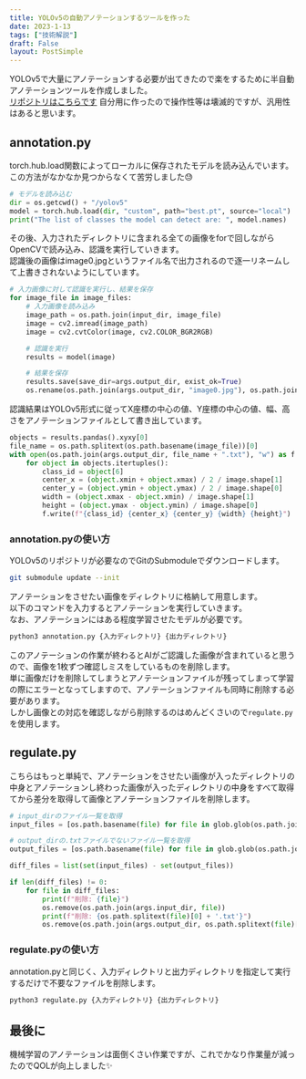 ```yaml
---
title: YOLOv5の自動アノテーションするツールを作った
date: 2023-1-13
tags: ["技術解説"]
draft: False
layout: PostSimple
---
```


YOLOv5で大量にアノテーションする必要が出てきたので楽をするために半自動アノテーションツールを作成しました。  
[リポジトリはこちらです](https://github.com/yashikota/auto-annotation)
自分用に作ったので操作性等は壊滅的ですが、汎用性はあると思います。  

## annotation.py

torch.hub.load関数によってローカルに保存されたモデルを読み込んでいます。  
この方法がなかなか見つからなくて苦労しました😓  

```py
# モデルを読み込む
dir = os.getcwd() + "/yolov5"
model = torch.hub.load(dir, "custom", path="best.pt", source="local")
print("The list of classes the model can detect are: ", model.names)
```

その後、入力されたディレクトリに含まれる全ての画像をforで回しながらOpenCVで読み込み、認識を実行していきます。  
認識後の画像はimage0.jpgというファイル名で出力されるので逐一リネームして上書きされないようにしています。  

```py
# 入力画像に対して認識を実行し、結果を保存
for image_file in image_files:
    # 入力画像を読み込み
    image_path = os.path.join(input_dir, image_file)
    image = cv2.imread(image_path)
    image = cv2.cvtColor(image, cv2.COLOR_BGR2RGB)

    # 認識を実行
    results = model(image)

    # 結果を保存
    results.save(save_dir=args.output_dir, exist_ok=True)
    os.rename(os.path.join(args.output_dir, "image0.jpg"), os.path.join(args.output_dir, image_file))
```

認識結果はYOLOv5形式に従ってX座標の中心の値、Y座標の中心の値、幅、高さをアノテーションファイルとして書き出しています。  

```py
objects = results.pandas().xyxy[0]
file_name = os.path.splitext(os.path.basename(image_file))[0]
with open(os.path.join(args.output_dir, file_name + ".txt"), "w") as f:
    for object in objects.itertuples():
        class_id = object[6]
        center_x = (object.xmin + object.xmax) / 2 / image.shape[1]
        center_y = (object.ymin + object.ymax) / 2 / image.shape[0]
        width = (object.xmax - object.xmin) / image.shape[1]
        height = (object.ymax - object.ymin) / image.shape[0]
        f.write(f"{class_id} {center_x} {center_y} {width} {height}")
```

### annotation.pyの使い方

YOLOv5のリポジトリが必要なのでGitのSubmoduleでダウンロードします。  

```sh
git submodule update --init
```

アノテーションをさせたい画像をディレクトリに格納して用意します。  
以下のコマンドを入力するとアノテーションを実行していきます。  
なお、アノテーションにはある程度学習させたモデルが必要です。  

```sh
python3 annotation.py {入力ディレクトリ} {出力ディレクトリ}
```

このアノテーションの作業が終わるとAIがご認識した画像が含まれていると思うので、画像を1枚ずつ確認しミスをしているものを削除します。  
単に画像だけを削除してしまうとアノテーションファイルが残ってしまって学習の際にエラーとなってしますので、アノテーションファイルも同時に削除する必要があります。  
しかし画像との対応を確認しながら削除するのはめんどくさいので```regulate.py```を使用します。  

## regulate.py

こちらはもっと単純で、アノテーションをさせたい画像が入ったディレクトリの中身とアノテーションし終わった画像が入ったディレクトリの中身をすべて取得てから差分を取得して画像とアノテーションファイルを削除します。  

```py
# input_dirのファイル一覧を取得
input_files = [os.path.basename(file) for file in glob.glob(os.path.join(args.input_dir, "*"))]

# output_dirの.txtファイルでないファイル一覧を取得
output_files = [os.path.basename(file) for file in glob.glob(os.path.join(args.output_dir, "*")) if os.path.splitext(file)[1] != ".txt"]

diff_files = list(set(input_files) - set(output_files))

if len(diff_files) != 0:
    for file in diff_files:
        print(f"削除: {file}")
        os.remove(os.path.join(args.input_dir, file))
        print(f"削除: {os.path.splitext(file)[0] + '.txt'}")
        os.remove(os.path.join(args.output_dir, os.path.splitext(file)[0] + ".txt"))
```

### regulate.pyの使い方

annotation.pyと同じく、入力ディレクトリと出力ディレクトリを指定して実行するだけで不要なファイルを削除します。  

```sh
python3 regulate.py {入力ディレクトリ} {出力ディレクトリ}
```

## 最後に

機械学習のアノテーションは面倒くさい作業ですが、これでかなり作業量が減ったのでQOLが向上しました✨  
